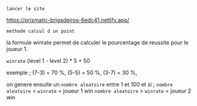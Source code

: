 `lancer le site`

https://prismatic-brigadeiros-6edc41.netlify.app/



`methode calcul d un point`

la formule winrate permet de calculer le pourcentage de reussite
pour le joueur 1.

`winrate` (level 1 - level 2) * 5 + 50

exemple ; 
(7-3) = 70 %,
(5-5) = 50 %,
(3-7) = 30 %,

on genere ensuite un `nombre aleatoire` entre 1 et 100 et si ;
`nombre aleatoire`  < `winrate` = joueur 1 win
`nombre aleatoire`  > `winrate` = joueur 2 win




